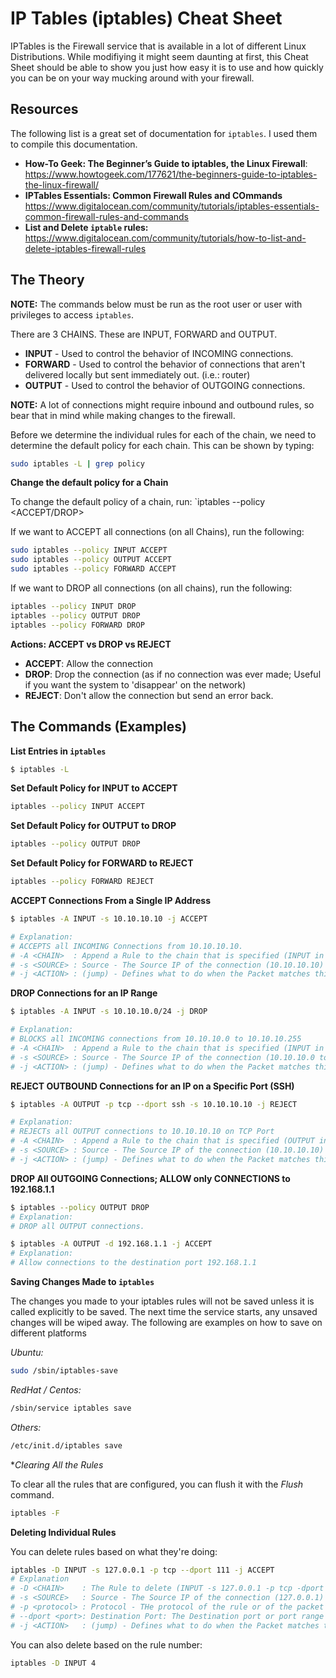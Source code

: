 # IP Tables (iptables) Cheat Sheet

IPTables is the Firewall service that is available in a lot of different Linux Distributions. While modifiying it might seem daunting at first, this Cheat Sheet should be able to show you just how easy it is to use and how quickly you can be on your way mucking around with your firewall.

## Resources 

The following list is a great set of documentation for `iptables`. I used them to compile this documentation.

   * **How-To Geek: The Beginner’s Guide to iptables, the Linux Firewall**: https://www.howtogeek.com/177621/the-beginners-guide-to-iptables-the-linux-firewall/
   * **IPTables Essentials: Common Firewall Rules and COmmands** https://www.digitalocean.com/community/tutorials/iptables-essentials-common-firewall-rules-and-commands
   * **List and Delete `iptable` rules:** https://www.digitalocean.com/community/tutorials/how-to-list-and-delete-iptables-firewall-rules
   
## The Theory

**NOTE:** The commands below must be run as the root user or user with privileges to access `iptables`.

There are 3 CHAINS. These are INPUT, FORWARD and OUTPUT. 
* **INPUT** - Used to control the behavior of INCOMING connections.
* **FORWARD** - Used to control the behavior of connections that aren't delivered locally but sent immediately out. (i.e.: router)
* **OUTPUT** - Used to control the behavior of OUTGOING connections.

**NOTE:** A lot of connections might require inbound and outbound rules, so bear that in mind while making changes to the firewall.

Before we determine the individual rules for each of the chain, we need to determine the default policy for each chain. This can be shown by typing:

```bash
sudo iptables -L | grep policy
```
**Change the default policy for a Chain**

To change the default policy of a chain, run: `iptables --policy <CHAIN> <ACCEPT/DROP>

If we want to ACCEPT all connections (on all Chains), run the following:

```bash
sudo iptables --policy INPUT ACCEPT
sudo iptables --policy OUTPUT ACCEPT
sudo iptables --policy FORWARD ACCEPT
```
If we want to DROP all connections (on all chains), run the following:

```bash
iptables --policy INPUT DROP
iptables --policy OUTPUT DROP
iptables --policy FORWARD DROP
```

**Actions: ACCEPT vs DROP vs REJECT**

* **ACCEPT**: Allow the connection
* **DROP**: Drop the connection (as if no connection was ever made; Useful if you want the system to 'disappear' on the network)
* **REJECT**: Don't allow the connection but send an error back.

## The Commands (Examples)

**List Entries in `iptables`**

```bash
$ iptables -L
```

**Set Default Policy for INPUT to ACCEPT**

```bash
iptables --policy INPUT ACCEPT
```

**Set Default Policy for OUTPUT to DROP**

```bash
iptables --policy OUTPUT DROP
```

**Set Default Policy for FORWARD to REJECT**

```bash
iptables --policy FORWARD REJECT
```

**ACCEPT Connections From a Single IP Address**

```bash
$ iptables -A INPUT -s 10.10.10.10 -j ACCEPT

# Explanation: 
# ACCEPTS all INCOMING Connections from 10.10.10.10.
# -A <CHAIN>  : Append a Rule to the chain that is specified (INPUT in this scenario)
# -s <SOURCE> : Source - The Source IP of the connection (10.10.10.10)
# -j <ACTION> : (jump) - Defines what to do when the Packet matches this rule. We can either ACCEPT, DROP or REJECT it. (ACCEPT)
```

**DROP Connections for an IP Range**

```bash
$ iptables -A INPUT -s 10.10.10.0/24 -j DROP

# Explanation:
# BLOCKS all INCOMING connections from 10.10.10.0 to 10.10.10.255
# -A <CHAIN>  : Append a Rule to the chain that is specified (INPUT in this scenario)
# -s <SOURCE> : Source - The Source IP of the connection (10.10.10.0 to 10.10.10.255)
# -j <ACTION> : (jump) - Defines what to do when the Packet matches this rule. We can either ACCEPT, DROP or REJECT it. (DROP)
```

**REJECT OUTBOUND Connections for an IP on a Specific Port (SSH)**

```bash
$ iptables -A OUTPUT -p tcp --dport ssh -s 10.10.10.10 -j REJECT

# Explanation:
# REJECTs all OUTPUT connections to 10.10.10.10 on TCP Port
# -A <CHAIN>  : Append a Rule to the chain that is specified (OUTPUT in this scenario)
# -s <SOURCE> : Source - The Source IP of the connection (10.10.10.10)
# -j <ACTION> : (jump) - Defines what to do when the Packet matches this rule. We can either ACCEPT, DROP or REJECT it. (REJECT) 
```

**DROP All OUTGOING Connections; ALLOW only CONNECTIONS to 192.168.1.1**

```bash
$ iptables --policy OUTPUT DROP
# Explanation:
# DROP all OUTPUT connections.

$ iptables -A OUTPUT -d 192.168.1.1 -j ACCEPT
# Explanation:
# Allow connections to the destination port 192.168.1.1
```

**Saving Changes Made to `iptables`**

The changes you made to your iptables rules will not be saved unless it is called explicitly to be saved. The next time the service starts, any unsaved changes will be wiped away. The following are examples on how to save on different platforms 

*Ubuntu:*  
```bash
sudo /sbin/iptables-save
```

*RedHat / Centos:* 
```bash
/sbin/service iptables save
```

*Others:* 
```bash
/etc/init.d/iptables save
```

**Clearing All the Rules*

To clear all the rules that are configured, you can flush it with the *Flush* command.

```bash
iptables -F
```

**Deleting Individual Rules**

You can delete rules based on what they're doing:

```bash
iptables -D INPUT -s 127.0.0.1 -p tcp --dport 111 -j ACCEPT 
# Explanation
# -D <CHAIN>    : The Rule to delete (INPUT -s 127.0.0.1 -p tcp -dport 111 -j ACCEPT)
# -s <SOURCE>   : Source - The Source IP of the connection (127.0.0.1)
# -p <protocol> : Protocol - THe protocol of the rule or of the packet to check 
# --dport <port>: Destination Port: The Destination port or port range specification
# -j <ACTION>   : (jump) - Defines what to do when the Packet matches this rule. We can either ACCEPT, DROP or REJECT it. (REJECT) 
```

You can also delete based on the rule number:

```bash
iptables -D INPUT 4
```